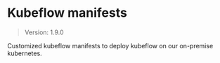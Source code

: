 # Kubeflow manifests

> Version: 1.9.0

Customized kubeflow manifests to deploy kubeflow on our on-premise kubernetes.
